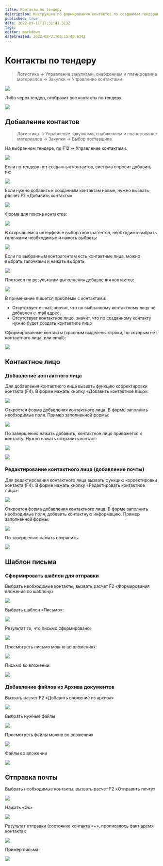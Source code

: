 ```yaml
---
title: Контакты по тендеру
description: Инструкция по формированию контактов по созданным тендерам
published: true
date: 2022-09-11T17:31:41.313Z
tags: 
editor: markdown
dateCreated: 2022-08-31T09:15:40.634Z
---
```


# Контакты по тендеру

>Логистика → Управление закупками, снабжением и планирование материалов → Закупки → Управление контактами

![](<../../assets/0 (135).png>)

Либо через тендер, отобразит все контакты по тендеру

![](<../../assets/1 (136).png>)

## Добавление контактов


>Логистика → Управление закупками, снабжением и планирование материалов → Закупки → Выбор поставщика


На выбранном тендере, по F12 -> Управление контактами.

![](<../../assets/2 (128).png>)

Если по тендеру нет созданных контактов, система спросит добавить их:

![](<../../assets/3 (114).png>)

Если нужно добавить к созданным контактам новые, нужно вызвать расчет F2 «Добавить контакты»

![](<../../assets/4 (99).png>)

Форма для поиска контактов:

![](<../../assets/5 (34).png>)

В открывшемся интерфейсе выбора контрагентов, необходимо выбрать галочками необходимые и нажать выбрать:

![](<../../assets/6 (59).png>)

Если по выбранным контрагентам есть контактные лица, можно выбрать галочками и нажать выбрать.

![](<../../assets/7 (46).png>)

Протокол по результатам выполнения добавления контактов:

![](<../../assets/8 (49).png>)

В примечание пишется проблемы с контактами:

* Отсутствует e-mail, значит, что по выбранному контактному лицу не добавлен e-mail адрес.
* Отсутствует контактное лицо, значит, что по созданному контакту нужно будет создать контактное лицо

Сформированные контакты (красным выделены строки, по которым нет контактного лица, или email):

![](<../../assets/9 (15).png>)

## Контактное лицо

### Добавление контактного лица

Для добавления контактного лица вызвать функцию корректировки контакта (F4). В форме нажать кнопку «Добавить контактное лицо»:

![](<../../assets/10 (25).png>)

Откроется форма добавления контактного лица. В форме заполнить необходимые поля. Пример заполненной формы:

![](<../../assets/11 (35).png>)

По завершению нажать добавить, контактное лицо привяжется к контакту. Нужно нажать сохранить контакт:

![](<../../assets/12 (13).png>)

![](<../../assets/13 (26).png>)

### Редактирование контактного лица (добавление почты)

Для редактирования контактного лица вызвать функцию корректировки контакта (F4). В форме нажать кнопку «Редактировать контактное лицо»:

![](<../../assets/14 (23).png>)

Откроется форма добавления контактного лица. В форме заполнить необходимые поля, добавить контактную информацию. Пример заполненной формы:

![](<../../assets/15 (20).png>)

По завершению нажать сохранить.

![](<../../assets/16 (18).png>)

## Шаблон письма

### Сформировать шаблон для отправки

Выбрать необходимые контакты, вызвать расчет F2 «Формирования вложения по шаблону»

![](<../../assets/17 (16).png>)

Выбрать шаблон «Письмо»:

![](<../../assets/18 (16).png>)

Результат то, что письмо сформировано:

![](<../../assets/19 (9).png>)

Просмотреть письмо можно во вложениях:

![](<../../assets/20 (9).png>)

Письмо во вложении:

![](<../../assets/21 (3).png>)

### Добавление файлов из Архива документов

Вызвать расчет F2 «Добавить вложение из архива»

![](<../../assets/image (46).png>)

Выбрать нужные файлы

![](<../../assets/image (61).png>)

Просмотреть файлы можно во вложениях

![](<../../assets/image (56).png>)

Файлы во вложении

![](<../../assets/image (459).png>)

## Отправка почты

Выбрать необходимые контакты, вызвать расчет F2 «Отправить почту»

![](<../../assets/22 (9).png>)

Нажать «Ок»

![](<../../assets/23 (7).png>)

Результат отправки (состояние контакта «+», прописалось факт время контакта):

![](<../../assets/24 (6).png>)

Пример письма:

![](<../../assets/25 (3).png>)

